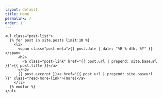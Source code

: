 ```yaml
---
layout: default
title: Home
permalink: /
order: 1
---
```

<div class="wrapper">
  <div class="home">

    <ul class="post-list">
      {% for post in site.posts limit:10 %}
        <li>   
          <span class="post-meta">{{ post.date | date: "%B %-dth, %Y" }}</span>   
          <h2>
            <a class="post-link" href="{{ post.url | prepend: site.baseurl }}">{{ post.title }}</a>
          </h2>          
          {{ post.excerpt }}<a href="{{ post.url | prepend: site.baseurl }}" class="read-more-link">(more)</a>
        </li>
      {% endfor %}
    </ul>

  </div>
</div>
